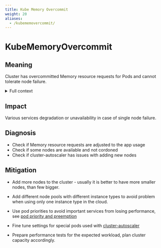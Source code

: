```yaml
---
title: Kube Memory Overcommit
weight: 20
aliases:
  - /kubememovercommit/
---
```


# KubeMemoryOvercommit

## Meaning

Cluster has overcommitted Memory resource requests for Pods
and cannot tolerate node failure.

<details>
<summary>Full context</summary>

Total number of Memory requests for pods exceeds cluster capacity.
In case of node failure some pods will not fit in the remaining nodes.

</details>

## Impact

Various services degradation or unavailability in case of single node failure.

## Diagnosis

- Check if Memory resource requests are adjusted to the app usage
- Check if some nodes are available and not cordoned
- Check if cluster-autoscaler has issues with adding new nodes

## Mitigation

- Add more nodes to the cluster - usually it is better to have more smaller
  nodes, than few bigger.

- Add different node pools with different instance types to avoid problem
  when using only one instance type in the cloud.

- Use pod priorities to avoid important services from losing performance,
  see [pod priority and preemption](https://kubernetes.io/docs/concepts/scheduling-eviction/pod-priority-preemption/)

- Fine tune settings for special pods used with [cluster-autoscaler](https://github.com/kubernetes/autoscaler/blob/master/cluster-autoscaler/FAQ.md#how-does-cluster-autoscaler-work-with-pod-priority-and-preemption)

- Prepare performance tests for the expected workload, plan cluster capacity
  accordingly.
